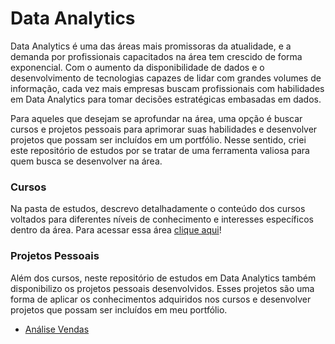# Data Analytics
Data Analytics é uma das áreas mais promissoras da atualidade, e a demanda por profissionais capacitados na área tem crescido de forma exponencial. Com o aumento da disponibilidade de dados e o desenvolvimento de tecnologias capazes de lidar com grandes volumes de informação, cada vez mais empresas buscam profissionais com habilidades em Data Analytics para tomar decisões estratégicas embasadas em dados.

Para aqueles que desejam se aprofundar na área, uma opção é buscar cursos e projetos pessoais para aprimorar suas habilidades e desenvolver projetos que possam ser incluídos em um portfólio. Nesse sentido, criei este repositório de estudos por se tratar de uma ferramenta valiosa para quem busca se desenvolver na área.

### Cursos
Na pasta de estudos, descrevo detalhadamente o conteúdo dos cursos voltados para diferentes níveis de conhecimento e interesses específicos dentro da área. Para acessar essa área
[clique aqui](/Cursos/README.MD)!

### Projetos Pessoais
Além dos cursos, neste repositório de estudos em Data Analytics também disponibilizo os projetos pessoais desenvolvidos. Esses projetos são uma forma de aplicar os conhecimentos adquiridos nos cursos e desenvolver projetos que possam ser incluídos em meu portfólio.

<!--* [Análise Ambiental do Brasil](/An%C3%A1lise%20Ambiental%20do%20Brasil/)-->
* [Análise Vendas](/Análise/Vendas)